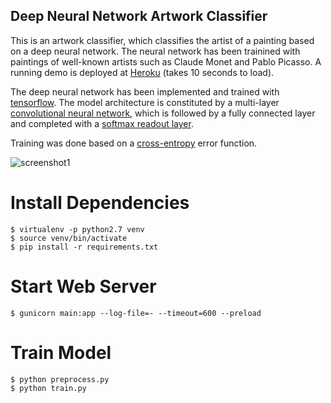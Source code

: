 Deep Neural Network Artwork Classifier
--------------------------------------

This is an artwork classifier, which classifies the artist of a painting based on a deep neural network. The neural network has been trainined with paintings of well-known artists such as Claude Monet and Pablo Picasso. A running demo is deployed at [Heroku](http://art-dnn.herokuapp.com) (takes 10 seconds to load).

The deep neural network has been implemented and trained with [tensorflow](https://www.tensorflow.org). The model architecture is constituted by a multi-layer [convolutional neural network](https://en.wikipedia.org/wiki/Convolutional_neural_network), which is followed by a fully connected layer and completed with a [softmax readout layer](https://en.wikipedia.org/wiki/Softmax_function).

Training was done based on a [cross-entropy](https://en.wikipedia.org/wiki/Cross_entropy) error function.

![screenshot1](http://assets.nitroventures.de/tensorflow-art/tensorflow-art.png)



Install Dependencies
====================

```
$ virtualenv -p python2.7 venv
$ source venv/bin/activate
$ pip install -r requirements.txt
```


Start Web Server
================

```
$ gunicorn main:app --log-file=- --timeout=600 --preload
```


Train Model
===========

```
$ python preprocess.py
$ python train.py
```
